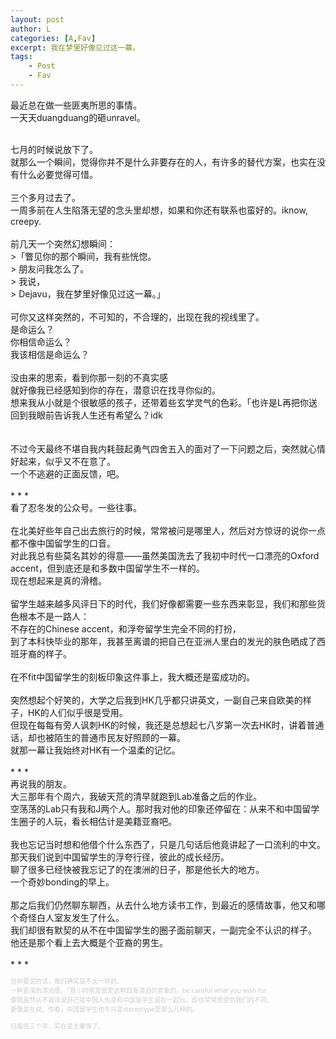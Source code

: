 ```yaml
---
layout: post
author: L
categories: [A,Fav]
excerpt: 我在梦里好像见过这一幕。
tags:
    - Post
    - Fav
---
```

最近总在做一些匪夷所思的事情。<br>
一天天duangduang的砸unravel。<br>

<br>
七月的时候说放下了。<br>
就那么一个瞬间，觉得你并不是什么非要存在的人，有许多的替代方案，也实在没有什么必要觉得可惜。<br>
<br>
三个多月过去了。<br>
一周多前在人生陷落无望的念头里却想，如果和你还有联系也蛮好的。iknow, creepy.<br>
<br>
前几天一个突然幻想瞬间：<br>
>「瞥见你的那个瞬间，我有些恍惚。<br>
> 朋友问我怎么了。<br>
> 我说，<br>
> Dejavu，我在梦里好像见过这一幕。」<br>

<br>
可你又这样突然的，不可知的，不合理的，出现在我的视线里了。<br>
是命运么？<br>
你相信命运么？<br>
我该相信是命运么？<br>
<br>
没由来的思索，看到你那一刻的不真实感<br>
就好像我已经感知到你的存在，潜意识在找寻你似的。<br>
想来我从小就是个很敏感的孩子，还带着些玄学灵气的色彩。「也许是L再把你送回到我眼前告诉我人生还有希望么？idk<br>
<br>
<br>
不过今天最终不堪自我内耗鼓起勇气四舍五入的面对了一下问题之后，突然就心情好起来，似乎又不在意了。<br>
一个不逃避的正面反馈，吧。<br>
<br>
* * *
<br>
看了忍冬发的公众号。一些往事。<br>
<br>
在北美好些年自己出去旅行的时候，常常被问是哪里人，然后对方惊讶的说你一点都不像中国留学生的口音。<br>
对此我总有些莫名其妙的得意——虽然美国洗去了我初中时代一口漂亮的Oxford accent，但到底还是和多数中国留学生不一样的。<br>
现在想起来是真的滑稽。<br>
<br>
留学生越来越多风评日下的时代，我们好像都需要一些东西来彰显，我们和那些货色根本不是一路人：<br>
不存在的Chinese accent，和浮夸留学生完全不同的打扮，<br>
到了本科快毕业的那年，我甚至离谱的把自己在亚洲人里白的发光的肤色晒成了西班牙裔的样子。<br>
<br>
在不fit中国留学生的刻板印象这件事上，我大概还是蛮成功的。<br>
<br>
突然想起个好笑的，大学之后我到HK几乎都只讲英文，一副自己来自欧美的样子，HK的人们似乎很是受用。<br>
但现在每每有旁人讽刺HK的时候，我还是总想起七八岁第一次去HK时，讲着普通话，却也被陌生的普通市民友好照顾的一幕。<br>
就那一幕让我始终对HK有一个温柔的记忆。<br>
<br>
* * *
<br>
再说我的朋友。<br>
大三那年有个周六，我破天荒的清早就跑到Lab准备之后的作业。<br>
空荡荡的Lab只有我和J两个人。那时我对他的印象还停留在：从来不和中国留学生圈子的人玩，看长相估计是美籍亚裔吧。<br>
<br>
我也忘记当时想和他借个什么东西了，只是几句话后他竟讲起了一口流利的中文。<br>
那天我们说到中国留学生的浮夸行径，彼此的成长经历。<br>
聊了很多已经快被我忘记了的在澳洲的日子，那是他长大的地方。<br>
一个奇妙bonding的早上。<br>
<br>
那之后我们仍然聊东聊西，从去什么地方读书工作，到最近的感情故事，他又和哪个奇怪白人室友发生了什么。<br>
我们却很有默契的从不在中国留学生的圈子面前聊天，一副完全不认识的样子。<br>
他还是那个看上去大概是个亚裔的男生。<br>
<br>
* * *
<br>
<p style="font-size:10px;color:#cdcdcd">但非要说的话，我们确实是不太一样的。<br>
一种更深的漂泊感。「我小时候是很爱这种四海漂泊的意象的，be careful what you wish for<br>
像我虽然从不避讳说自己是中国人也总和中国留学生混在一起玩，却也常常感受到我们的不同。<br>
更像是在说，你看，中国留学生也不只是stereotype里那么几种的。<br>
<br>
归属感三个字，实在是太奢侈了。<br>
